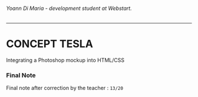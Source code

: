 ###### Yoann Di Maria - development student at Webstart.
---
# CONCEPT TESLA

Integrating a Photoshop mockup into HTML/CSS

### Final Note
Final note after correction by the teacher : `13/20`
